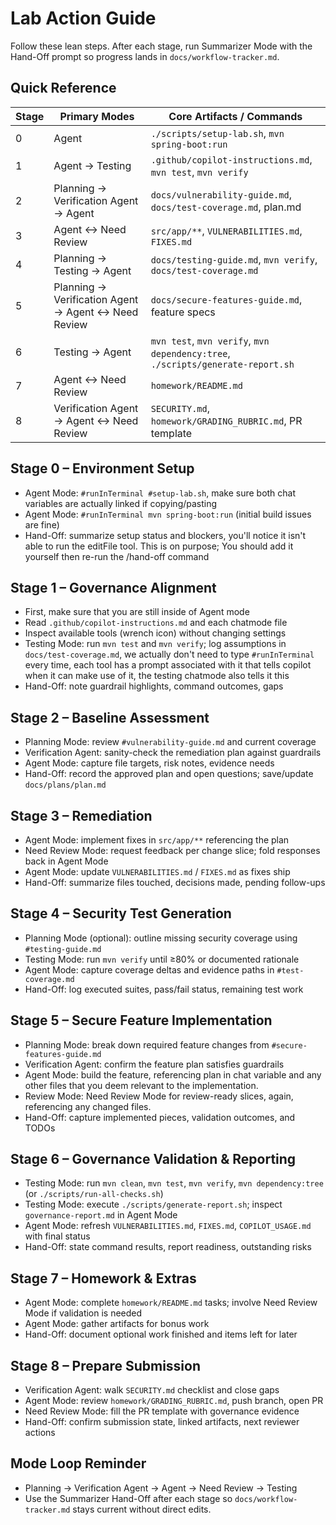 # Lab Action Guide

Follow these lean steps. After each stage, run Summarizer Mode with the Hand-Off prompt so progress lands in `docs/workflow-tracker.md`.

## Quick Reference

| Stage | Primary Modes | Core Artifacts / Commands |
| --- | --- | --- |
| 0 | Agent | `./scripts/setup-lab.sh`, `mvn spring-boot:run` |
| 1 | Agent → Testing | `.github/copilot-instructions.md`, `mvn test`, `mvn verify` |
| 2 | Planning → Verification Agent → Agent | `docs/vulnerability-guide.md`, `docs/test-coverage.md`, plan.md |
| 3 | Agent ↔ Need Review | `src/app/**`, `VULNERABILITIES.md`, `FIXES.md` |
| 4 | Planning → Testing → Agent | `docs/testing-guide.md`, `mvn verify`, `docs/test-coverage.md` |
| 5 | Planning → Verification Agent → Agent ↔ Need Review | `docs/secure-features-guide.md`, feature specs |
| 6 | Testing → Agent | `mvn test`, `mvn verify`, `mvn dependency:tree`, `./scripts/generate-report.sh` |
| 7 | Agent ↔ Need Review | `homework/README.md` |
| 8 | Verification Agent → Agent ↔ Need Review | `SECURITY.md`, `homework/GRADING_RUBRIC.md`, PR template |

## Stage 0 – Environment Setup
- Agent Mode: `#runInTerminal #setup-lab.sh`, make sure both chat variables are actually linked if copying/pasting
- Agent Mode: `#runInTerminal mvn spring-boot:run` (initial build issues are fine)
- Hand-Off: summarize setup status and blockers, you'll notice it isn't able to run the editFile tool. This is on purpose; You should add it yourself then re-run the /hand-off command

## Stage 1 – Governance Alignment
- First, make sure that you are still inside of Agent mode
- Read `.github/copilot-instructions.md` and each chatmode file
- Inspect available tools (wrench icon) without changing settings
- Testing Mode: run `mvn test` and `mvn verify`; log assumptions in `docs/test-coverage.md`, we actually don't need to type `#runInTerminal` every time, each tool has a prompt associated with it that tells copilot when it can make use of it, the testing chatmode also tells it this
- Hand-Off: note guardrail highlights, command outcomes, gaps

## Stage 2 – Baseline Assessment
- Planning Mode: review `#vulnerability-guide.md` and current coverage
- Verification Agent: sanity-check the remediation plan against guardrails
- Agent Mode: capture file targets, risk notes, evidence needs
- Hand-Off: record the approved plan and open questions; save/update `docs/plans/plan.md`

## Stage 3 – Remediation
- Agent Mode: implement fixes in `src/app/**` referencing the plan
- Need Review Mode: request feedback per change slice; fold responses back in Agent Mode
- Agent Mode: update `VULNERABILITIES.md` / `FIXES.md` as fixes ship
- Hand-Off: summarize files touched, decisions made, pending follow-ups

## Stage 4 – Security Test Generation
- Planning Mode (optional): outline missing security coverage using `#testing-guide.md`
- Testing Mode: run `mvn verify` until ≥80% or documented rationale
- Agent Mode: capture coverage deltas and evidence paths in `#test-coverage.md`
- Hand-Off: log executed suites, pass/fail status, remaining test work

## Stage 5 – Secure Feature Implementation
- Planning Mode: break down required feature changes from `#secure-features-guide.md`
- Verification Agent: confirm the feature plan satisfies guardrails
- Agent Mode: build the feature, referencing plan in chat variable and any other files that you deem relevant to the implementation.
- Review Mode: Need Review Mode for review-ready slices, again, referencing any changed files.
- Hand-Off: capture implemented pieces, validation outcomes, and TODOs

## Stage 6 – Governance Validation & Reporting
- Testing Mode: run `mvn clean`, `mvn test`, `mvn verify`, `mvn dependency:tree` (or `./scripts/run-all-checks.sh`)
- Testing Mode: execute `./scripts/generate-report.sh`; inspect `governance-report.md` in Agent Mode
- Agent Mode: refresh `VULNERABILITIES.md`, `FIXES.md`, `COPILOT_USAGE.md` with final status
- Hand-Off: state command results, report readiness, outstanding risks

## Stage 7 – Homework & Extras
- Agent Mode: complete `homework/README.md` tasks; involve Need Review Mode if validation is needed
- Agent Mode: gather artifacts for bonus work
- Hand-Off: document optional work finished and items left for later

## Stage 8 – Prepare Submission
- Verification Agent: walk `SECURITY.md` checklist and close gaps
- Agent Mode: review `homework/GRADING_RUBRIC.md`, push branch, open PR
- Need Review Mode: fill the PR template with governance evidence
- Hand-Off: confirm submission state, linked artifacts, next reviewer actions

## Mode Loop Reminder
- Planning → Verification Agent → Agent → Need Review → Testing
- Use the Summarizer Hand-Off after each stage so `docs/workflow-tracker.md` stays current without direct edits.
